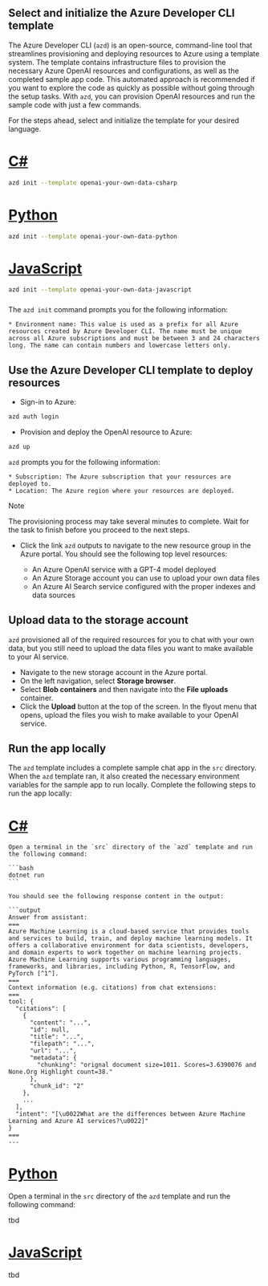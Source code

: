 ## Select and initialize the Azure Developer CLI template

The Azure Developer CLI (`azd`) is an open-source, command-line tool that streamlines provisioning and deploying resources to Azure using a template system. The template contains infrastructure files to provision the necessary Azure OpenAI resources and configurations, as well as the completed sample app code. This automated approach is recommended if you want to explore the code as quickly as possible without going through the setup tasks. With `azd`, you can provision OpenAI resources and run the sample code with just a few commands.

For the steps ahead, select and initialize the template for your desired language.

# [C#](#tab/csharp)

```bash
azd init --template openai-your-own-data-csharp
```

# [Python](#tab/python)

```bash
azd init --template openai-your-own-data-python
```

# [JavaScript](#tab/javascript)

```bash
azd init --template openai-your-own-data-javascript
```

###

The `azd init` command prompts you for the following information:

    * Environment name: This value is used as a prefix for all Azure resources created by Azure Developer CLI. The name must be unique across all Azure subscriptions and must be between 3 and 24 characters long. The name can contain numbers and lowercase letters only.

## Use the Azure Developer CLI template to deploy resources

* Sign-in to Azure:

```bash
azd auth login
```

* Provision and deploy the OpenAI resource to Azure:

```bash
azd up
```

`azd` prompts you for the following information:

    * Subscription: The Azure subscription that your resources are deployed to.
    * Location: The Azure region where your resources are deployed.

> [!NOTE]
> The provisioning process may take several minutes to complete. Wait for the task to finish before you proceed to the next steps.
    
* Click the link `azd` outputs to navigate to the new resource group in the Azure portal. You should see the following top level resources:

    * An Azure OpenAI service with a GPT-4 model deployed
    * An Azure Storage account you can use to upload your own data files
    * An Azure AI Search service configured with the proper indexes and data sources

## Upload data to the storage account

`azd` provisioned all of the required resources for you to chat with your own data, but you still need to upload the data files you want to make available to your AI service.

* Navigate to the new storage account in the Azure portal.
* On the left navigation, select **Storage browser**.
* Select **Blob containers** and then navigate into the **File uploads** container.
* Click the **Upload** button at the top of the screen. In the flyout menu that opens, upload the files you wish to make available to your OpenAI service.

## Run the app locally

The `azd` template includes a complete sample chat app in the `src` directory. When the `azd` template ran, it also created the necessary environment variables for the sample app to run locally. Complete the following steps to run the app locally:

# [C#](#tab/csharp)

    Open a terminal in the `src` directory of the `azd` template and run the following command:
    
    ```bash
    dotnet run
    ```
    
    You should see the following response content in the output:
    
    ```output
    Answer from assistant:
    ===
    Azure Machine Learning is a cloud-based service that provides tools and services to build, train, and deploy machine learning models. It offers a collaborative environment for data scientists, developers, and domain experts to work together on machine learning projects. Azure Machine Learning supports various programming languages, frameworks, and libraries, including Python, R, TensorFlow, and PyTorch [^1^].
    ===
    Context information (e.g. citations) from chat extensions:
    ===
    tool: {
      "citations": [
        {
          "content": "...",
          "id": null,
          "title": "...",
          "filepath": "...",
          "url": "...",
          "metadata": {
            "chunking": "orignal document size=1011. Scores=3.6390076 and None.Org Highlight count=38."
          },
          "chunk_id": "2"
        },
        ...
      ],
      "intent": "[\u0022What are the differences between Azure Machine Learning and Azure AI services?\u0022]"
    }
    ===
    ---

# [Python](#tab/python)

Open a terminal in the `src` directory of the `azd` template and run the following command:

tbd

# [JavaScript](#tab/javascript)

tbd

###
